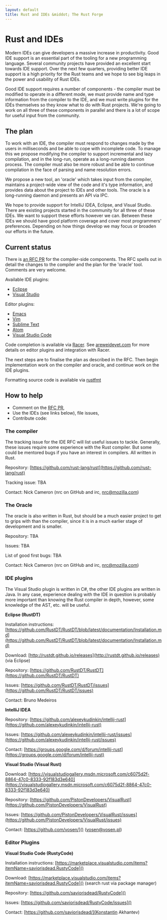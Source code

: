 ```yaml
---
layout: default
title: Rust and IDEs &middot; The Rust Forge
---
```


# Rust and IDEs

Modern IDEs can give developers a massive increase in
productivity. Good IDE support is an essential part of the tooling for
a new programming language. Several community projects have provided
an excellent start towards IDE support. Over the next few quarters,
providing better IDE support is a high priority for the Rust teams and
we hope to see big leaps in the power and usability of Rust IDEs.

Good IDE support requires a number of components - the compiler must
be modified to operate in a different mode, we must provide name and
type information from the compiler to the IDE, and we must write
plugins for the IDEs themselves so they know what to do with Rust
projects. We're going to work on all three of these components in
parallel and there is a lot of scope for useful input from the
community.


<a id="plan"></a>
## The plan

To work with an IDE, the compiler must respond to changes made by the
users in milliseconds and be able to cope with incomplete code. To
manage this we propose modifying the compiler to support incremental
and lazy compilation, and in the long-run, operate as a long-running
daemon process. The compiler must also be more robust and be able to
continue compilation in the face of parsing and name resolution
errors.

We propose a new tool, an 'oracle' which takes input from the
compiler, maintains a project-wide view of the code and it's type
information, and provides data about the project to IDEs and other
tools. The oracle is a long-running daemon and presents an API via
IPC.

We hope to provide support for IntelliJ IDEA, Eclipse, and Visual
Studio. There are existing projects started in the community for all
three of these IDEs. We want to support these efforts however we
can. Between these IDEs we should have good platform coverage and
cover most programmers' preferences. Depending on how things develop
we may focus or broaden our efforts in the future.


<a id="status"></a>
## Current status

There is [an RFC PR](https://github.com/rust-lang/rfcs/pull/1317) for
the compiler-side components. The RFC spells out in detail the changes
to the compiler and the plan for the 'oracle' tool. Comments are very
welcome.

Available IDE plugins:

* [Eclipse](https://github.com/RustDT/RustDT)
* [Visual Studio](https://github.com/PistonDevelopers/VisualRust)

Editor plugins:

* [Emacs](https://github.com/rust-lang/rust-mode)
* [Vim](https://github.com/rust-lang/rust.vim)
* [Sublime Text](https://packagecontrol.io/packages/Rust)
* [Atom](https://atom.io/packages/language-rust)
* [Visual Studio Code](https://marketplace.visualstudio.com/items?itemName=saviorisdead.RustyCode)

Code completion is available via
[Racer](https://github.com/phildawes/racer).  See
[areweideyet.com](http://areweideyet.com/) for more details on editor
plugins and integration with Racer.

The next steps are to finalise the plan as described in the RFC. Then
begin implementation work on the compiler and oracle, and continue
work on the IDE plugins.

Formatting source code is available via
[rustfmt](https://github.com/rust-lang-nursery/rustfmt)

<a id="help"></a>
## How to help

* Comment on the [RFC PR](https://github.com/rust-lang/rfcs/pull/1317),
* Use the IDEs (see links below), file issues,
* Contribute code:

### The compiler

The tracking issue for the IDE RFC will list useful issues to
tackle. Generally, these issues require some experience with the Rust
compiler. But some could be mentored bugs if you have an interest in
compilers. All written in Rust.

Repository: [https://github.com/rust-lang/rust](https://github.com/rust-lang/rust)

Tracking issue: TBA

Contact: Nick Cameron (nrc on GitHub and irc, nrc@mozilla.com)

### The Oracle

The oracle is also written in Rust, but should be a much easier project to get to grips with than the compiler, since it is in a much earlier stage of development and is smaller.

Repository: TBA

Issues: TBA

List of good first bugs: TBA

Contact: Nick Cameron (nrc on GitHub and irc, nrc@mozilla.com)

### IDE plugins

The Visual Studio plugin is written in C#, the other IDE plugins are written in Java. In any case, experience dealing with the IDE in question is probably more important than knowing the Rust compiler in depth, however, some knowledge of the AST, etc. will be useful.

**Eclipse (RustDT)**

Installation instructions: [https://github.com/RustDT/RustDT/blob/latest/documentation/Installation.md](https://github.com/RustDT/RustDT/blob/latest/documentation/Installation.md)

Download: [http://rustdt.github.io/releases](http://rustdt.github.io/releases) (via Eclipse)

Repository: [https://github.com/RustDT/RustDT](https://github.com/RustDT/RustDT)

Issues: [https://github.com/RustDT/RustDT/issues](https://github.com/RustDT/RustDT/issues)

Contact: Bruno Medeiros

**IntelliJ IDEA**

Repository: [https://github.com/alexeykudinkin/intellij-rust](https://github.com/alexeykudinkin/intellij-rust)

Issues: [https://github.com/alexeykudinkin/intellij-rust/issues](https://github.com/alexeykudinkin/intellij-rust/issues)

Contact: [https://groups.google.com/d/forum/intellij-rust](https://groups.google.com/d/forum/intellij-rust)

**Visual Studio (Visual Rust)**

Download: [https://visualstudiogallery.msdn.microsoft.com/c6075d2f-8864-47c0-8333-92f183d3e640](https://visualstudiogallery.msdn.microsoft.com/c6075d2f-8864-47c0-8333-92f183d3e640)

Repository: [https://github.com/PistonDevelopers/VisualRust](https://github.com/PistonDevelopers/VisualRust)

Issues: [https://github.com/PistonDevelopers/VisualRust/issues](https://github.com/PistonDevelopers/VisualRust/issues)

Contact: [https://github.com/vosen/]() (vosen@vosen.pl)

### Editor Plugins

**Visual Studio Code (RustyCode)**

Installation instructions: [https://marketplace.visualstudio.com/items?itemName=saviorisdead.RustyCode]()

Download: [https://marketplace.visualstudio.com/items?itemName=saviorisdead.RustyCode]() (search rust via package manager)

Repository: [https://github.com/saviorisdead/RustyCode]()

Issues: [https://github.com/saviorisdead/RustyCode/issues]()

Contact: [https://github.com/saviorisdead/](Konstantin Akhantev)

